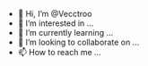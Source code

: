 - 👋 Hi, I’m @Vecctroo
- 👀 I’m interested in ...
- 🌱 I’m currently learning ...
- 💞️ I’m looking to collaborate on ...
- 📫 How to reach me ...

<!---
Vecctroo/Vecctroo is a ✨ special ✨ repository because its `README.md` (this file) appears on your GitHub profile.
You can click the Preview link to take a look at your changes.
--->
